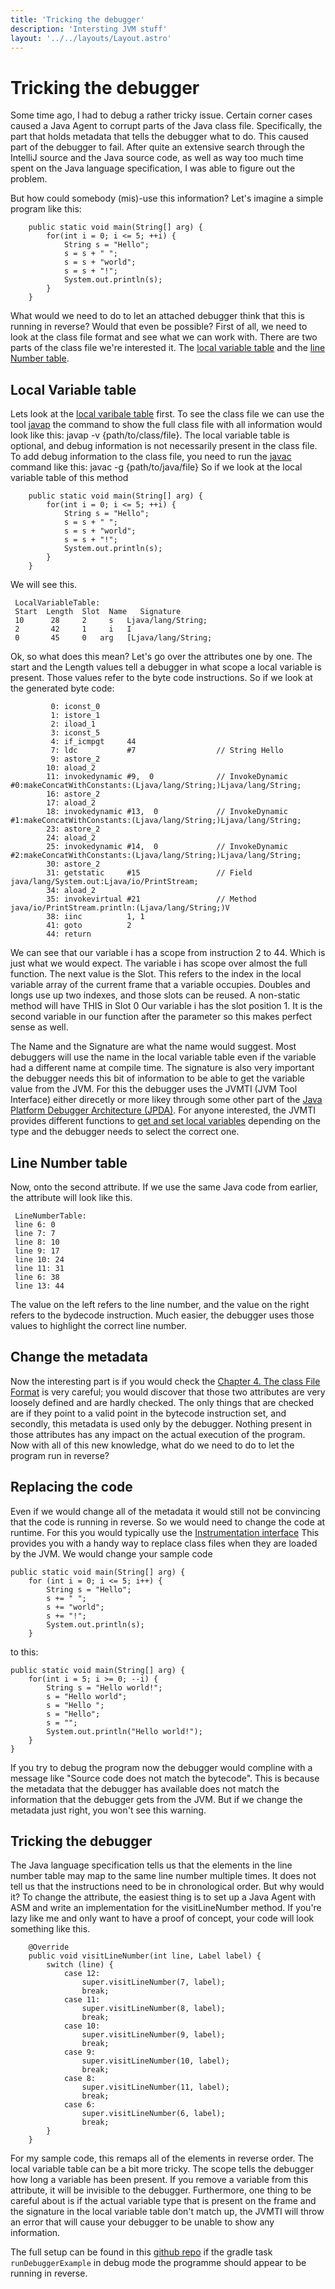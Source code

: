 ```yaml
---
title: 'Tricking the debugger'
description: 'Intersting JVM stuff'
layout: '../../layouts/Layout.astro'
---
```

# Tricking the debugger
Some time ago, I had to debug a rather tricky issue. Certain corner cases caused a Java Agent to corrupt parts of the Java class file. Specifically, the part that holds metadata that tells the debugger what to do. This caused part of the debugger to fail.
After quite an extensive search through the IntelliJ source and the Java source code, as well as way too much time spent on the Java language specification, I was able to figure out the problem.

But how could somebody (mis)-use this information?
Let's imagine a simple program like this:
```
    public static void main(String[] arg) {
        for(int i = 0; i <= 5; ++i) {
            String s = "Hello";
            s = s + " ";
            s = s + "world";
            s = s + "!";
            System.out.println(s);
        }
    }
```
What would we need to do to let an attached debugger think that this is running in reverse? Would that even be possible?
First of all, we need to look at the class file format and see what we can work with.
There are two parts of the class file we're interested it. The
<a href="https://docs.oracle.com/javase/specs/jvms/se7/html/jvms-4.html#jvms-4.7.13" style="color: var(--text-link)">local variable table</a>
and the <a href="https://docs.oracle.com/javase/specs/jvms/se7/html/jvms-4.html#jvms-4.7.12" style="color: var(--text-link)">line Number table</a>.
## Local Variable table
Lets look at the <a href="https://docs.oracle.com/javase/specs/jvms/se7/html/jvms-4.html#jvms-4.7.13" style="color: var(--text-link)">local varibale table</a> first. To see the class file we can use the tool <a href="https://docs.oracle.com/javase/8/docs/technotes/tools/unix/javap.html" style="color: var(--text-link)">javap</a> the command to show the full class file with all information would look like this: javap -v {path/to/class/file}.
The local variable table is optional, and debug information is not necessarily present in the class file. To add debug information to the class file, you need to run the <a href="https://docs.oracle.com/javase/8/docs/technotes/tools/windows/javac.html" style="color: var(--text-link)">javac</a> command like this: javac -g {path/to/java/file}
So if we look at the local variable table of this method
```
    public static void main(String[] arg) {
        for(int i = 0; i <= 5; ++i) {
            String s = "Hello";
            s = s + " ";
            s = s + "world";
            s = s + "!";
            System.out.println(s);
        }
    }
```
We will see this.
```
 LocalVariableTable:
 Start  Length  Slot  Name   Signature
 10      28     2     s   Ljava/lang/String;
 2       42     1     i   I
 0       45     0   arg   [Ljava/lang/String;
```
Ok, so what does this mean? Let's go over the attributes one by one.
The start and the Length values tell a debugger in what scope a local variable is present. Those values refer to the byte code instructions.
So if we look at the generated byte code:
```
         0: iconst_0
         1: istore_1
         2: iload_1
         3: iconst_5
         4: if_icmpgt     44
         7: ldc           #7                  // String Hello
         9: astore_2
        10: aload_2
        11: invokedynamic #9,  0              // InvokeDynamic #0:makeConcatWithConstants:(Ljava/lang/String;)Ljava/lang/String;
        16: astore_2
        17: aload_2
        18: invokedynamic #13,  0             // InvokeDynamic #1:makeConcatWithConstants:(Ljava/lang/String;)Ljava/lang/String;
        23: astore_2
        24: aload_2
        25: invokedynamic #14,  0             // InvokeDynamic #2:makeConcatWithConstants:(Ljava/lang/String;)Ljava/lang/String;
        30: astore_2
        31: getstatic     #15                 // Field java/lang/System.out:Ljava/io/PrintStream;
        34: aload_2
        35: invokevirtual #21                 // Method java/io/PrintStream.println:(Ljava/lang/String;)V
        38: iinc          1, 1
        41: goto          2
        44: return
```
We can see that our variable i has a scope from instruction 2 to 44. Which is just what we would expect. The variable i has scope over almost the full function.
The next value is the Slot. This refers to the index in the local variable array of the current frame that a variable occupies. Doubles and longs use up two indexes, and those slots can be reused. A non-static method will have THIS in Slot 0
Our variable i has the slot position 1. It is the second variable in our function after the parameter so this makes perfect sense as well.

The Name and the Signature are what the name would suggest. Most debuggers will use the name in the local variable table even if the variable had a different name at compile time.
The signature is also very important the debugger needs this bit of information to be able to get the variable value from the JVM. For this the debugger uses the JVMTI (JVM Tool Interface) either direcetly or more likey through some other part of the <a href="https://docs.oracle.com/javase/8/docs/technotes/guides/jpda/index.html" style="color: var(--text-link)">Java Platform Debugger Architecture (JPDA)</a>. 
For anyone interested, the JVMTI provides different functions to <a href="https://docs.oracle.com/javase/8/docs/platform/jvmti/jvmti.html#local" style="color: var(--text-link)">get and set local variables</a> depending on the type and the debugger needs to select the correct one.
## Line Number table
Now, onto the second attribute. If we use the same Java code from earlier, the attribute will look like this.
```
 LineNumberTable:
 line 6: 0
 line 7: 7
 line 8: 10
 line 9: 17
 line 10: 24
 line 11: 31
 line 6: 38
 line 13: 44
```
The value on the left refers to the line number, and the value on the right refers to the bydecode instruction. Much easier, the debugger uses those values to highlight the correct line number.
## Change the metadata
Now the interesting part is if you would check the <a href="https://docs.oracle.com/javase/specs/jvms/se7/html/jvms-4.html" style="color: var(--text-link)">Chapter 4. The class File Format</a> is very careful; you would discover that those two attributes are very loosely defined and are hardly checked.
The only things that are checked are if they point to a valid point in the bytecode instruction set, and secondly, this metadata is used only by the debugger. Nothing present in those attributes has any impact on the actual execution of the program.
Now with all of this new knowledge, what do we need to do to let the program run in reverse?
## Replacing the code
Even if we would change all of the metadata it would still not be convincing that the code is running in reverse. So we would need to change the code at runtime. For this you would typically use the <a href="https://docs.oracle.com/javase/8/docs/api/java/lang/instrument/Instrumentation.html" style="color: var(--text-link)">Instrumentation interface</a>
This provides you with a handy way to replace class files when they are loaded by the JVM.
We would change your sample code
```
public static void main(String[] arg) {
    for (int i = 0; i <= 5; i++) {
        String s = "Hello";
        s += " ";
        s += "world";
        s += "!";
        System.out.println(s);
    }
```
to this:
```
public static void main(String[] arg) {
    for(int i = 5; i >= 0; --i) {
        String s = "Hello world!";
        s = "Hello world";
        s = "Hello ";
        s = "Hello";
        s = "";
        System.out.println("Hello world!");
    }
}
```
If you try to debug the program now the debugger would compline with a message like "Source code does not match the bytecode". This is because the metadata that the debugger has available does not match the information that the debugger gets from the JVM.
But if we change the metadata just right, you won't see this warning.
## Tricking the debugger
The Java language specification tells us that the elements in the line number table may map to the same line number multiple times. It does not tell us that the instructions need to be in chronological order. But why would it?
To change the attribute, the easiest thing is to set up a Java Agent with ASM and write an implementation for the visitLineNumber method. If you're lazy like me and only want to have a proof of concept, your code will look something like this.
```
    @Override
    public void visitLineNumber(int line, Label label) {
        switch (line) {
            case 12:
                super.visitLineNumber(7, label);
                break;
            case 11:
                super.visitLineNumber(8, label);
                break;
            case 10:
                super.visitLineNumber(9, label);
                break;
            case 9:
                super.visitLineNumber(10, label);
                break;
            case 8:
                super.visitLineNumber(11, label);
                break;
            case 6:
                super.visitLineNumber(6, label);
                break;
        }
    }
```
For my sample code, this remaps all of the elements in reverse order.
The local variable table can be a bit more tricky. The scope tells the debugger how long a variable has been present. If you remove a variable from this attribute, it will be invisible to the debugger.
Furthermore, one thing to be careful about is if the actual variable type that is present on the frame and the signature in the local variable table don't match up, the JVMTI will throw an error that will cause your debugger to be unable to show any information.

The full setup can be found in this <a href="https://github.com/ReneThu/ClassFileMetaDataExample" style="color: var(--text-link)">github repo</a> if the gradle task `runDebuggerExample` in debug mode the programme should appear to be running in reverse.